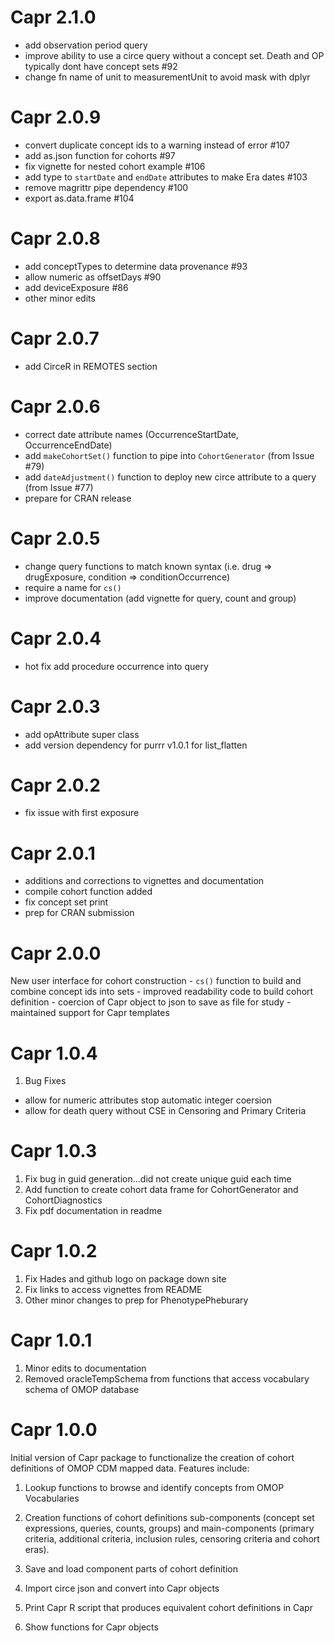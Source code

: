 Capr 2.1.0
==========
- add observation period query 
- improve ability to use a circe query without a concept set. Death and OP typically dont have concept sets #92
- change fn name of unit to measurementUnit to avoid mask with dplyr


Capr 2.0.9
==========
- convert duplicate concept ids to a warning instead of error #107
- add as.json function for cohorts #97
- fix vignette for nested cohort example #106
- add type to `startDate` and `endDate` attributes to make Era dates #103
- remove magrittr pipe dependency #100
- export as.data.frame #104

Capr 2.0.8
==========
- add conceptTypes to determine data provenance #93
- allow numeric as offsetDays #90
- add deviceExposure #86
- other minor edits

Capr 2.0.7
==========
- add CirceR in REMOTES section

Capr 2.0.6
==========
- correct date attribute names (OccurrenceStartDate, OccurrenceEndDate)
- add `makeCohortSet()` function to pipe into `CohortGenerator` (from Issue #79)
- add `dateAdjustment()` function to deploy new circe attribute to a query (from Issue #77)
- prepare for CRAN release

Capr 2.0.5
==========
- change query functions to match known syntax (i.e. drug => drugExposure, condition => conditionOccurrence)
- require a name for `cs()`
- improve documentation (add vignette for query, count and group)


Capr 2.0.4
==========
- hot fix add procedure occurrence into query


Capr 2.0.3
==========
- add opAttribute super class
- add version dependency for purrr v1.0.1 for list_flatten

Capr 2.0.2
==========
- fix issue with first exposure

Capr 2.0.1
==========
- additions and corrections to vignettes and documentation
- compile cohort function added
- fix concept set print 
- prep for CRAN submission

Capr 2.0.0
==========
New user interface for cohort construction
    - `cs()` function to build and combine concept ids into sets
    - improved readability code to build cohort definition
    - coercion of Capr object to json to save as file for study
    - maintained support for Capr templates

Capr 1.0.4
==========
1. Bug Fixes
  - allow for numeric attributes stop automatic integer coersion
  - allow for death query without CSE in Censoring and Primary Criteria

Capr 1.0.3
==========

1. Fix bug in guid generation...did not create unique guid each time
2. Add function to create cohort data frame for CohortGenerator and CohortDiagnostics
3. Fix pdf documentation in readme

Capr 1.0.2
==========

1. Fix Hades and github logo on package down site   
2. Fix links to access vignettes from README
3. Other minor changes to prep for PhenotypePheburary


Capr 1.0.1
==========

1. Minor edits to documentation   
2. Removed oracleTempSchema from functions that access vocabulary schema of OMOP database


Capr 1.0.0
==========

Initial version of Capr package to functionalize the creation of cohort
definitions of OMOP CDM mapped data. Features include:     

1. Lookup functions to browse and identify concepts from OMOP Vocabularies

2. Creation functions of cohort definitions sub-components (concept set expressions,
queries, counts, groups) and main-components (primary criteria, additional criteria,
inclusion rules, censoring criteria and cohort eras).

3. Save and load component parts of cohort definition

4. Import circe json and convert into Capr objects

5. Print Capr R script that produces equivalent cohort definitions in Capr   

6. Show functions for Capr objects

